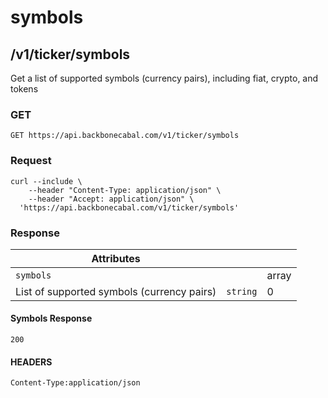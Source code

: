 # symbols

## /v1/ticker/symbols

Get a list of supported symbols (currency pairs), including fiat, crypto, and tokens

### GET

`GET https://api.backbonecabal.com/v1/ticker/symbols`

### Request

```
curl --include \
    --header "Content-Type: application/json" \
    --header "Accept: application/json" \
  'https://api.backbonecabal.com/v1/ticker/symbols'
```

### Response

| Attributes                                 |          |       |
| ------------------------------------------ | -------- | ----- |
| `symbols`                                  |          | array |
| List of supported symbols (currency pairs) | `string` | 0     |

#### Symbols Response

`200`

#### HEADERS

`Content-Type:application/json`
